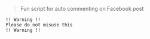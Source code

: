 > Fun script for auto commenting on Facebook post

```
!! Warning !!
Please do not misuse this
!! Warning !!
```
